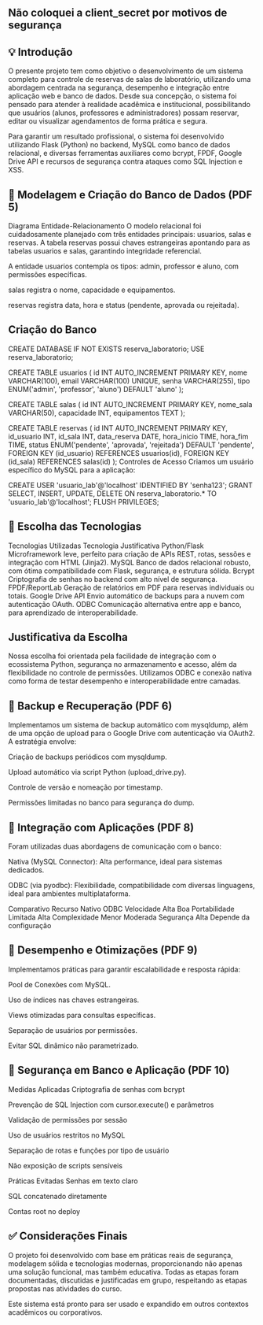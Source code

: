 ## Não coloquei a client_secret por motivos de segurança 
## 💡 Introdução
O presente projeto tem como objetivo o desenvolvimento de um sistema completo para controle de reservas de salas de laboratório, utilizando uma abordagem centrada na segurança, desempenho e integração entre aplicação web e banco de dados. Desde sua concepção, o sistema foi pensado para atender à realidade acadêmica e institucional, possibilitando que usuários (alunos, professores e administradores) possam reservar, editar ou visualizar agendamentos de forma prática e segura.

Para garantir um resultado profissional, o sistema foi desenvolvido utilizando Flask (Python) no backend, MySQL como banco de dados relacional, e diversas ferramentas auxiliares como bcrypt, FPDF, Google Drive API e recursos de segurança contra ataques como SQL Injection e XSS.

## 🔧 Modelagem e Criação do Banco de Dados (PDF 5)
Diagrama Entidade-Relacionamento
O modelo relacional foi cuidadosamente planejado com três entidades principais: usuarios, salas e reservas. A tabela reservas possui chaves estrangeiras apontando para as tabelas usuarios e salas, garantindo integridade referencial.

A entidade usuarios contempla os tipos: admin, professor e aluno, com permissões específicas.

salas registra o nome, capacidade e equipamentos.

reservas registra data, hora e status (pendente, aprovada ou rejeitada).

## Criação do Banco

CREATE DATABASE IF NOT EXISTS reserva_laboratorio;
USE reserva_laboratorio;

CREATE TABLE usuarios (
    id INT AUTO_INCREMENT PRIMARY KEY,
    nome VARCHAR(100),
    email VARCHAR(100) UNIQUE,
    senha VARCHAR(255),
    tipo ENUM('admin', 'professor', 'aluno') DEFAULT 'aluno'
);

CREATE TABLE salas (
    id INT AUTO_INCREMENT PRIMARY KEY,
    nome_sala VARCHAR(50),
    capacidade INT,
    equipamentos TEXT
);

CREATE TABLE reservas (
    id INT AUTO_INCREMENT PRIMARY KEY,
    id_usuario INT,
    id_sala INT,
    data_reserva DATE,
    hora_inicio TIME,
    hora_fim TIME,
    status ENUM('pendente', 'aprovada', 'rejeitada') DEFAULT 'pendente',
    FOREIGN KEY (id_usuario) REFERENCES usuarios(id),
    FOREIGN KEY (id_sala) REFERENCES salas(id)
);
Controles de Acesso
Criamos um usuário específico do MySQL para a aplicação:


CREATE USER 'usuario_lab'@'localhost' IDENTIFIED BY 'senha123';
GRANT SELECT, INSERT, UPDATE, DELETE ON reserva_laboratorio.* TO 'usuario_lab'@'localhost';
FLUSH PRIVILEGES;
## 🧩 Escolha das Tecnologias 
Tecnologias Utilizadas
Tecnologia	Justificativa
Python/Flask	Microframework leve, perfeito para criação de APIs REST, rotas, sessões e integração com HTML (Jinja2).
MySQL	Banco de dados relacional robusto, com ótima compatibilidade com Flask, segurança, e estrutura sólida.
Bcrypt	Criptografia de senhas no backend com alto nível de segurança.
FPDF/ReportLab	Geração de relatórios em PDF para reservas individuais ou totais.
Google Drive API	Envio automático de backups para a nuvem com autenticação OAuth.
ODBC	Comunicação alternativa entre app e banco, para aprendizado de interoperabilidade.

## Justificativa da Escolha
Nossa escolha foi orientada pela facilidade de integração com o ecossistema Python, segurança no armazenamento e acesso, além da flexibilidade no controle de permissões. Utilizamos ODBC e conexão nativa como forma de testar desempenho e interoperabilidade entre camadas.

## 🔄 Backup e Recuperação (PDF 6)
Implementamos um sistema de backup automático com mysqldump, além de uma opção de upload para o Google Drive com autenticação via OAuth2. A estratégia envolve:

Criação de backups periódicos com mysqldump.

Upload automático via script Python (upload_drive.py).

Controle de versão e nomeação por timestamp.

Permissões limitadas no banco para segurança do dump.

## 🔗 Integração com Aplicações (PDF 8)
Foram utilizadas duas abordagens de comunicação com o banco:

Nativa (MySQL Connector): Alta performance, ideal para sistemas dedicados.

ODBC (via pyodbc): Flexibilidade, compatibilidade com diversas linguagens, ideal para ambientes multiplataforma.

Comparativo
Recurso	Nativo	ODBC
Velocidade	Alta	Boa
Portabilidade	Limitada	Alta
Complexidade	Menor	Moderada
Segurança	Alta	Depende da configuração

## 🚀 Desempenho e Otimizações (PDF 9)
Implementamos práticas para garantir escalabilidade e resposta rápida:

Pool de Conexões com MySQL.

Uso de índices nas chaves estrangeiras.

Views otimizadas para consultas específicas.

Separação de usuários por permissões.

Evitar SQL dinâmico não parametrizado.

## 🔐 Segurança em Banco e Aplicação (PDF 10)
Medidas Aplicadas
Criptografia de senhas com bcrypt

Prevenção de SQL Injection com cursor.execute() e parâmetros

Validação de permissões por sessão

Uso de usuários restritos no MySQL

Separação de rotas e funções por tipo de usuário

Não exposição de scripts sensíveis

Práticas Evitadas
Senhas em texto claro

SQL concatenado diretamente

Contas root no deploy

## ✅ Considerações Finais
O projeto foi desenvolvido com base em práticas reais de segurança, modelagem sólida e tecnologias modernas, proporcionando não apenas uma solução funcional, mas também educativa. Todas as etapas foram documentadas, discutidas e justificadas em grupo, respeitando as etapas propostas nas atividades do curso.

Este sistema está pronto para ser usado e expandido em outros contextos acadêmicos ou corporativos.
